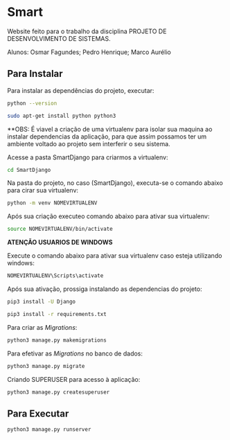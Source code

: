 # Smart

Website feito para o trabalho da disciplina PROJETO DE DESENVOLVIMENTO DE SISTEMAS.

Alunos: Osmar Fagundes; Pedro Henrique; Marco Aurélio

## Para Instalar

Para instalar as dependências do projeto, executar:

```bash
python --version
```

```bash
sudo apt-get install python python3
```


**OBS: É viavel a criação de uma virtualenv para isolar sua maquina ao instalar dependencias da aplicação, para que assim
possamos ter um ambiente voltado ao projeto sem interferir o seu sistema.

Acesse a pasta SmartDjango para criarmos a virtualenv:

```bash
cd SmartDjango
```

Na pasta do projeto, no caso (SmartDjango), executa-se o comando abaixo para cirar sua virtualenv:

```bash
python -m venv NOMEVIRTUALENV
```


Após sua criação executeo comando abaixo para ativar sua virtualenv:

```bash
source NOMEVIRTUALENV/bin/activate
```
**ATENÇÃO USUARIOS DE WINDOWS**

Execute o comando abaixo para ativar sua virtualenv caso esteja utilizando windows:

```bash
NOMEVIRTUALENV\Scripts\activate
```

Após sua ativação, prossiga instalando as dependencias do projeto:

```bash
pip3 install -U Django
```

```bash
pip3 install -r requirements.txt
```

Para criar as _Migrations_:

```bash
python3 manage.py makemigrations
```

Para efetivar as _Migrations_ no banco de dados:

```bash
python3 manage.py migrate
```

Criando SUPERUSER para acesso à aplicação:

```bash
python3 manage.py createsuperuser
```

## Para Executar

```bash
python3 manage.py runserver
```
